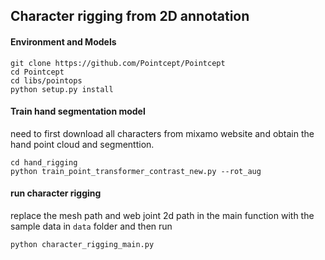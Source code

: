 ## Character rigging from 2D annotation

#### Environment and Models
```shell
git clone https://github.com/Pointcept/Pointcept
cd Pointcept
cd libs/pointops
python setup.py install
```

#### Train hand segmentation model
need to first download all characters from mixamo website and obtain the hand point cloud and segmenttion.
```shell
cd hand_rigging
python train_point_transformer_contrast_new.py --rot_aug
```

#### run character rigging
replace the mesh path and web joint 2d path in the main function with the sample data in `data` folder and then run
```shell
python character_rigging_main.py
```


